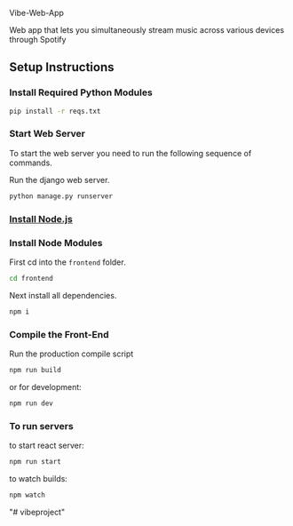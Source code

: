  Vibe-Web-App

Web app that lets you simultaneously stream music across various devices through Spotify

## Setup Instructions

### Install Required Python Modules

```bash
pip install -r reqs.txt
```
### Start Web Server

To start the web server you need to run the following sequence of commands.

Run the django web server.
```bash
python manage.py runserver
```

### [Install Node.js](https://nodejs.org/en/)

### Install Node Modules

First cd into the ```frontend``` folder.
```bash
cd frontend
```
Next install all dependencies.
```bash
npm i
```

### Compile the Front-End

Run the production compile script
```bash
npm run build
```
or for development:
```bash
npm run dev
```
### To run servers
to start react server:
```bash
npm run start
```

to watch builds:
```bash
npm watch
```
"# vibeproject" 
